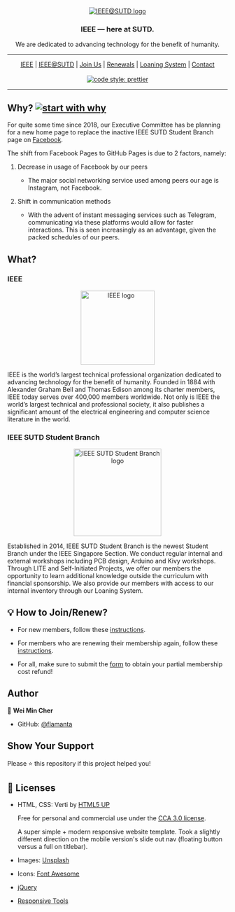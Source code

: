 &nbsp;

<p align="center"><a href ="https://sutd-ieee.github.io/"><img src="https://raw.githubusercontent.com/SUTD-IEEE/SUTD-IEEE.github.io/master/images/IEEE_at_SUTD.png" alt="IEEE@SUTD logo"/></a></p>

<h3 align="center">IEEE — here at SUTD.</h3>

<p align="center">We are dedicated to advancing technology for the benefit of humanity.</p>

<hr>

<p align="center">
    <a href="https://www.ieee.org/">IEEE</a> |
    <a href="https://sutd-ieee.github.io/about.html">IEEE@SUTD</a> |
    <a href="https://drive.google.com/file/d/1G62pv6kEH3oyEwuoAT_fqV-kP3P0uZ3A/view">Join Us</a> |
    <a href="https://drive.google.com/file/d/1bp1Ot3N9lfKmNiJDCtYN81tEOGPPe_8n/view">Renewals</a> |
    <a href="https://ieeesutdweb.herokuapp.com/">Loaning System</a> |
    <a href="https://sutd-ieee.github.io/contact.html">Contact</a>
    <br><br>
    <a href="https://github.com/prettier/prettier">
        <img src="https://img.shields.io/badge/code_style-prettier-ff69b4.svg" alt="code style: prettier" />
    </a>

</p>

<hr>

## Why? [![start with why](https://img.shields.io/badge/start%20with-why%3F-brightgreen.svg?style=flat)](http://www.ted.com/talks/simon_sinek_how_great_leaders_inspire_action)

For quite some time since 2018, our Executive Committee has be planning for a new home page to replace the inactive IEEE SUTD Student Branch page on [Facebook](https://www.facebook.com/SUTDIEEE/).

The shift from Facebook Pages to GitHub Pages is due to 2 factors, namely:

1. Decrease in usage of Facebook by our peers

   - The major social networking service used among peers our age is Instagram, not Facebook.

2. Shift in communication methods

   - With the advent of instant messaging services such as Telegram, communicating via these platforms would allow for faster interactions. This is seen increasingly as an advantage, given the packed schedules of our peers.

## What?

<h3>IEEE</h3>
                                    
<p align="center"><a href ="https://www.ieee.org/"><img src="https://raw.githubusercontent.com/SUTD-IEEE/SUTD-IEEE.github.io/master/images/ieee_tag_blue.jpg" alt="IEEE logo" height=169px/></a></p>

<p>IEEE is the world’s largest technical professional organization dedicated to advancing technology for the benefit of humanity. Founded in 1884 with Alexander Graham Bell and Thomas Edison among its charter members, IEEE today serves over 400,000 members worldwide. Not only is IEEE the world’s largest technical and professional society, it also publishes a significant amount of the electrical engineering and computer science literature in the world.</p>

<h3>IEEE SUTD Student Branch</h3>

<p align="center"><a href ="https://sutd-ieee.github.io/"><img src="https://raw.githubusercontent.com/SUTD-IEEE/SUTD-IEEE.github.io/master/images/IEEE_SUTD_logo.png" alt="IEEE SUTD Student Branch logo" height=200px/></a></p>

<p>Established in 2014, IEEE SUTD Student Branch is the newest Student Branch under the IEEE Singapore Section. We conduct regular internal and external workshops including PCB design, Arduino and Kivy workshops. Through LITE and Self-Initiated Projects, we offer our members the opportunity to learn additional knowledge outside the curriculum with financial sponsorship. We also provide our members with access to our internal inventory through our Loaning System.</p>

## 💡 How to Join/Renew?

- For new members, follow these [instructions](https://drive.google.com/file/d/1G62pv6kEH3oyEwuoAT_fqV-kP3P0uZ3A/view).

- For members who are renewing their membership again, follow these [instructions](https://drive.google.com/file/d/1bp1Ot3N9lfKmNiJDCtYN81tEOGPPe_8n/view).

- For all, make sure to submit the [form](https://docs.google.com/forms/d/e/1FAIpQLScWmSyP470AvRI0nrujAb-2F_IZfXZ6XIQWSagS04RXZtObCA/viewform) to obtain your partial membership cost refund!

## Author

👤 **Wei Min Cher**

- GitHub: [@flamanta](https://github.com/flamanta)

## Show Your Support

Please ⭐️ this repository if this project helped you!

## 📝 Licenses

- HTML, CSS: Verti by [HTML5 UP](html5up.net)

  Free for personal and commercial use under the [CCA 3.0 license](html5up.net/license).

  A super simple + modern responsive website template. Took a slightly different direction
  on the mobile version's slide out nav (floating button versus a full on titlebar).

- Images: [Unsplash](https://unsplash.com)
- Icons: [Font Awesome](https://fontawesome.com)
- [jQuery](https://jquery.com/)
- [Responsive Tools](github.com/ajlkn/responsive-tools)
